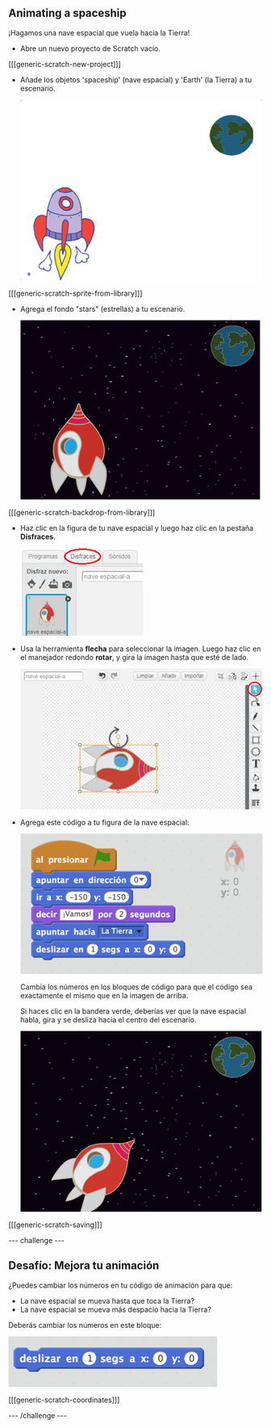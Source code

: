 ## Animating a spaceship

¡Hagamos una nave espacial que vuela hacia la Tierra!

+ Abre un nuevo proyecto de Scratch vacío.

[[[generic-scratch-new-project]]]

+ Añade los objetos 'spaceship' (nave espacial) y 'Earth' (la Tierra) a tu escenario.
    
    ![Figuras de la nave espacial y de la Tierra](images/space-sprites.png)

[[[generic-scratch-sprite-from-library]]]

+ Agrega el fondo "stars" (estrellas) a tu escenario.
    
    ![Un fondo espacial](images/space-backdrop.png)

[[[generic-scratch-backdrop-from-library]]]

+ Haz clic en la figura de tu nave espacial y luego haz clic en la pestaña **Disfraces**.
    
    ![Disfraz de la figura](images/space-costume.png)

+ Usa la herramienta **flecha** para seleccionar la imagen. Luego haz clic en el manejador redondo **rotar**, y gira la imagen hasta que esté de lado.
    
    ![Rotando un disfraz](images/space-rotate.png)

+ Agrega este código a tu figura de la nave espacial:
    
    ![Código de la nave espacial](images/space-animate.png)
    
    Cambia los números en los bloques de código para que el código sea exactamente el mismo que en la imagen de arriba.
    
    Si haces clic en la bandera verde, deberías ver que la nave espacial habla, gira y se desliza hacia el centro del escenario.
    
    ![Probando una animación de la nave espacial](images/space-animate-stage.png)

[[[generic-scratch-saving]]]

\--- challenge \---

## Desafío: Mejora tu animación

¿Puedes cambiar los números en tu código de animación para que:

+ La nave espacial se mueva hasta que toca la Tierra?
+ La nave espacial se mueva más despacio hacia la Tierra?

Deberás cambiar los números en este bloque:

![Bloque para deslizar](images/space-glide.png)

[[[generic-scratch-coordinates]]]

\--- /challenge \---